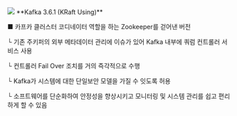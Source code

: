 <img src="https://capsule-render.vercel.app/api?type=모양&color=색상코드&height=높이&section=header&text=텍스트&fontSize=텍스트크기" />
**Kafka 3.6.1 (KRaft Using)**

■ 카프카 클러스터 코디네이터 역할을 하는 Zookeeper를 걷어낸 버전

   └ 기존 주키퍼의 외부 메타데이터 관리에 이슈가 있어 Kafka 내부에 쿼럼 컨트롤러 서비스 사용
 
   └ 컨트롤러 Fail Over 조치를 거의 즉각적으로 수행
 
   └ Kafka가 시스템에 대한 단일보안 모델을 가질 수 잇도록 허용
 
   └ 소프트웨어를 단순화하여 안정성을 향상시키고 모니터링 및 시스템 관리를 쉽고 편리하게 할 수 있음
